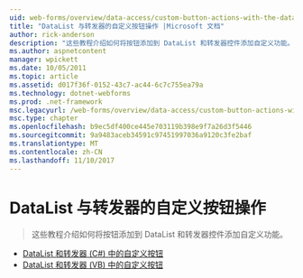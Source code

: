 ```yaml
---
uid: web-forms/overview/data-access/custom-button-actions-with-the-datalist-and-repeater/index
title: "DataList 与转发器的自定义按钮操作 |Microsoft 文档"
author: rick-anderson
description: "这些教程介绍如何将按钮添加到 DataList 和转发器控件添加自定义功能。"
ms.author: aspnetcontent
manager: wpickett
ms.date: 10/05/2011
ms.topic: article
ms.assetid: d017f36f-0152-43c7-ac44-6c7c755ea79a
ms.technology: dotnet-webforms
ms.prod: .net-framework
msc.legacyurl: /web-forms/overview/data-access/custom-button-actions-with-the-datalist-and-repeater
msc.type: chapter
ms.openlocfilehash: b9ec5df400ce445e703119b398e9f7a26d3f5446
ms.sourcegitcommit: 9a9483aceb34591c97451997036a9120c3fe2baf
ms.translationtype: MT
ms.contentlocale: zh-CN
ms.lasthandoff: 11/10/2017
---
```

<a name="custom-button-actions-with-the-datalist-and-repeater"></a>DataList 与转发器的自定义按钮操作
====================
> 这些教程介绍如何将按钮添加到 DataList 和转发器控件添加自定义功能。


- [DataList 和转发器 (C#) 中的自定义按钮](custom-buttons-in-the-datalist-and-repeater-cs.md)
- [DataList 和转发器 (VB) 中的自定义按钮](custom-buttons-in-the-datalist-and-repeater-vb.md)
